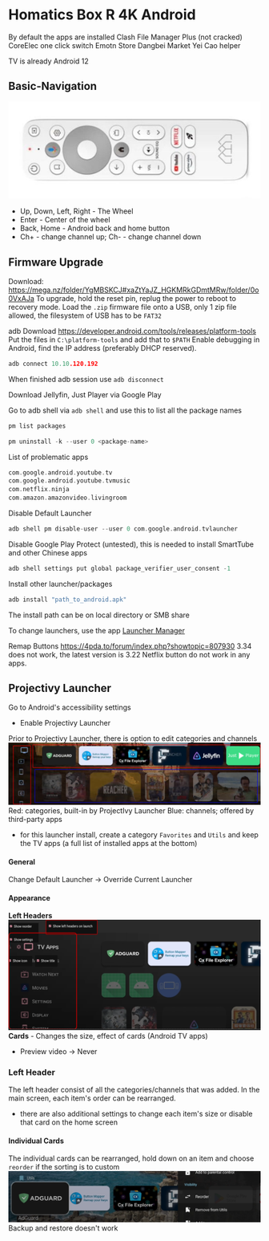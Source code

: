 # Homatics Box R 4K Android
By default the apps are installed
Clash
File Manager Plus (not cracked)
CoreElec one click switch
Emotn Store
Dangbei Market
Yei Cao helper

TV is already Android 12

## Basic-Navigation
![](assets/Screenshot_16.jpg)
- Up, Down, Left, Right  - The Wheel
- Enter - Center of the wheel
- Back, Home - Android back and home button
- Ch+ - change channel up; Ch- - change channel down

## Firmware Upgrade
Download: https://mega.nz/folder/YgMBSKCJ#xaZtYaJZ_HGKMRkGDmtMRw/folder/0o0VxAJa
To upgrade, hold the reset pin, replug the power to reboot to recovery mode.
Load the `.zip` firmware file onto a USB, only 1 zip file allowed, the filesystem of USB has to be `FAT32`

adb
Download
https://developer.android.com/tools/releases/platform-tools
Put the files in `C:\platform-tools` and add that to `$PATH`
Enable debugging in Android, find the IP address (preferably DHCP reserved).
```c
adb connect 10.10.120.192
```
When finished adb session use `adb disconnect`

Download Jellyfin, Just Player via Google Play

Go to adb shell via `adb shell` and use this to list all the package names
```c
pm list packages
```
```c
pm uninstall -k --user 0 <package-name>
```

List of problematic apps
```c
com.google.android.youtube.tv
com.google.android.youtube.tvmusic
com.netflix.ninja
com.amazon.amazonvideo.livingroom
```

Disable Default Launcher
```c
adb shell pm disable-user --user 0 com.google.android.tvlauncher
```

Disable Google Play Protect (untested), this is needed to install SmartTube and other Chinese apps
```c
adb shell settings put global package_verifier_user_consent -1
```
Install other launcher/packages
```c
adb install "path_to_android.apk"
```
The install path can be on local directory or SMB share

To change launchers, use the app [Launcher Manager](https://xdaforums.com/t/app-firetv-noroot-launcher-manager-change-launcher-without-root.4176349/)

Remap Buttons
https://4pda.to/forum/index.php?showtopic=807930
3.34 does not work, the latest version is 3.22
Netflix button do not work in any apps.

## Projectivy Launcher
Go to Android's accessibility settings
- Enable Projectivy Launcher

Prior to Projectivy Launcher, there is option to edit categories and channels
![](assets/Pasted%20image%2020241105163544.png)
Red: categories, built-in by ProjectIvy Launcher
Blue: channels; offered by third-party apps
- for this launcher install, create a category `Favorites` and `Utils` and keep the TV apps (a full list of installed apps at the bottom)
#### General
Change Default Launcher -> Override Current Launcher
#### Appearance
**Left Headers**
![](assets/Pasted%20image%2020241105151129.png)
**Cards** - Changes the size, effect of cards (Android TV apps)
- Preview video -> Never
### Left Header
The left header consist of all the categories/channels that was added. In the main screen, each item's order can be rearranged.
- there are also additional settings to change each item's size or disable that card on the home screen

#### Individual Cards
The individual cards can be rearranged, hold down on an item and choose `reorder` if the sorting is to custom
![](assets/Pasted%20image%2020241105163925.png)
Backup and restore doesn't work